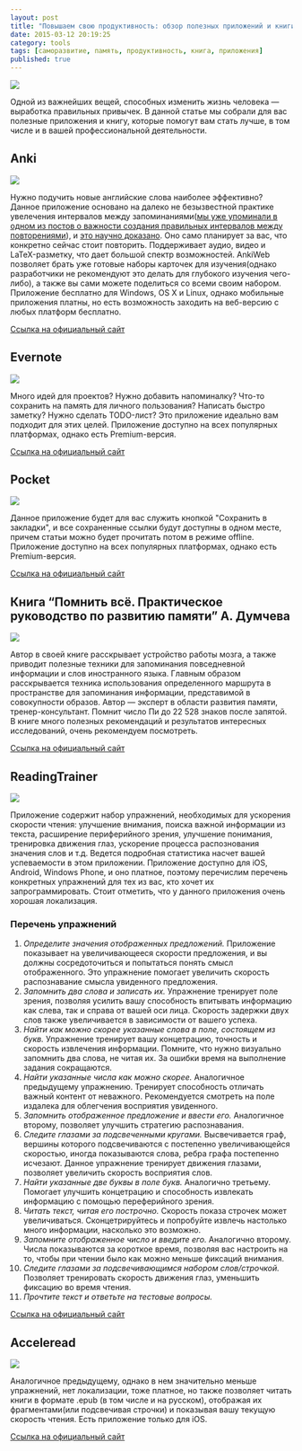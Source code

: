 ```yaml
---
layout: post
title: "Повышаем свою продуктивность: обзор полезных приложений и книги"
date: 2015-03-12 20:19:25
category: tools
tags: [саморазвитие, память, продуктивность, книга, приложения]
published: true
---
```

<img src="https://theasder.github.io/img/ea4c41c3b509.jpg" class="img-responsive" /><br />

Одной из важнейших вещей, способных изменить жизнь человека — выработка правильных привычек. В данной статье мы собрали для вас полезные приложения и книгу, которые помогут вам стать лучше, в том числе и в вашей профессиональной деятельности. 

## Anki
<img src="https://theasder.github.io/img/anki.png" class="img-responsive" /><br />

Нужно подучить новые английские слова наиболее эффективно? Данное приложение основано на далеко не безызвестной практике увелечения интервалов между запоминаниями([мы уже упоминали в одном из постов о важности создания правильных интервалов между повторениями](https://vk.com/wall-54530371_13141)), и [это научно доказано](http://www.pashler.com/Articles/cepeda_exppsych_050808.pdf). Оно само планирует за вас, что конкретно сейчас стоит повторить. Поддерживает аудио, видео и LaTeX-разметку, что дает большой спектр возможностей. AnkiWeb позволяет брать уже готовые наборы карточек для изучения(однако разработчики не рекомендуют это делать для глубокого изучения чего-либо), а также вы сами можете поделиться со всеми своим набором. Приложение бесплатно для Windows, OS X и Linux, однако мобильные приложения платны, но есть возможность заходить на веб-версию с любых платформ бесплатно.

[Ссылка на официальный сайт](http://ankisrs.net)


## Evernote
<img src="https://theasder.github.io/img/evernote.svg" class="img-responsive" /><br />

Много идей для проектов? Нужно добавить напоминалку? Что-то сохранить на память для личного пользования? Написать быстро заметку? Нужно сделать TODO-лист? Это приложение идеально вам подходит для этих целей. Приложение доступно на всех популярных платформах, однако есть Premium-версия.

[Ссылка на официальный сайт](https://evernote.com)

## Pocket 
<img src="https://theasder.github.io/img/pocket.png" class="img-responsive" /><br />

Данное приложение будет для вас служить кнопкой "Сохранить в закладки", и все сохраненные ссылки будут доступны в одном месте, причем статьи можно будет прочитать потом в режиме offline. Приложение доступно на всех популярных платформах, однако есть Premium-версия.

[Ссылка на официальный сайт](http://getpocket.com/)


## Книга “Помнить всё. Практическое руководство по развитию памяти” А. Думчева
<img src="https://theasder.github.io/img/book.jpg" class="img-responsive" /><br />

Автор в своей книге расскрывает устройство работы мозга, а также приводит полезные техники для запоминания повседневной информации и слов иностранного языка. Главным образом расскрывается техника использования определенного маршрута в пространстве для запоминания информации, представимой в совокупности образов. Автор &mdash; эксперт в области развития памяти, тренер-консультант. Помнит число Пи до 22 528 знаков после запятой. В книге много полезных рекомендаций и результатов интересных исследований, очень рекомендуем посмотреть.

[Ссылка на официальный сайт](http://www.mann-ivanov-ferber.ru/books/pomnit_vse/)

## ReadingTrainer
<img src="https://theasder.github.io/img/readingtrainer.png" class="img-responsive" /><br />

Приложение содержит набор упражнений, необходимых для ускорения скорости чтения: улучшение внимания, поиска важной информации из текста, расширение периферийного зрения, улучшение понимания, тренировка движения глаз, ускорение процесса распознования значения слов и т.д. Ведется подробная статистика насчет вашей успеваемости в этом приложении. Приложение доступно для iOS, Android, Windows Phone, и оно платное, поэтому перечислим перечень конкретных упражнений для тех из вас, кто хочет их запрограммировать. Стоит отметить, что у данного приложения очень хорошая локализация.

### Перечень упражнений
1. *Определите значения отображенных предложений.* Приложение показывает на увеличивающееся скорости предложения, и вы должны сосредоточиться и попытаться понять смысл отображенного. Это упражнение помогает увеличить скорость распознавание смысла увиденного предложения.
2. *Запомнить два слова и записать их.* Упражнение тренирует поле зрения, позволяя усилить вашу способность впитывать информацию как слева, так и справа от вашей оси лица. Скорость задержки двух слов также увеличивается в зависимости от вашего успеха.
3. *Найти как можно скорее указанные слова в поле, состоящем из букв.* Упражнение тренирует вашу концетрацию, точность и скорость извлечения информации. Помните, что нужно визуально запомнить два слова, не читая их. За ошибки время на выполнение задания сокращаются.
4. *Найти указанные числа как можно скорее.* Аналогичное предыдущему упражнению. Тренирует способность отличать важный контент от неважного. Рекомендуется смотреть на поле издалека для облегчения восприятия увиденного.
5. *Запомнить отображенное предложение и ввести его.* Аналогичное второму, позволяет улучшить стратегию распознавания.
6. *Следите глазами за подсвеченными кругами.* Высвечивается граф, вершины которого подсвечиваются с постепенно увеличивающейся скоростью, иногда показываются слова, ребра графа постепенно исчезают. Данное упражнение тренирует движения глазами, позволяет увеличить скорость восприятия слов.
7. *Найти указанные две буквы в поле букв.* Аналогично третьему. Помогает улучшить концетрацию и способность извлекать информацию c помощью переферийного зрения.
8. *Читать текст, читая его построчно.* Скорость показа строчек может увеличиваться. Сконцетрируйтесь и попробуйте извлечь настолько много информации, насколько это возможно.
9. *Запомните отображенное число и введите его.* Аналогично второму. Числа показываются за короткое время, позволяя вас настроить на то, чтобы при чтении было как можно меньше фиксаций внимания.
10. *Следите глазами за подсвечивающимся набором слов/строчкой.* Позволяет тренировать скорость движения глаз, уменьшить фиксацию во время чтения.  
11. *Прочтите текст и ответьте на тестовые вопросы.*

[Ссылка на официальный сайт](http://www.heku-it.com/reading-trainer/)

## Acceleread
<img src="https://theasder.github.io/img/acceleread.png" class="img-responsive" /><br />

Аналогичное предыдущему, однако в нем значительно меньше упражнений, нет локализации, тоже платное, но также позволяет читать книги в формате .epub (в том числе и на русском), отображая их фрагментами(или подсвечивая строчки) и показывая вашу текущую скорость чтения. Есть приложение только для iOS.

[Ссылка на официальный сайт](http://www.acceleread.com)

